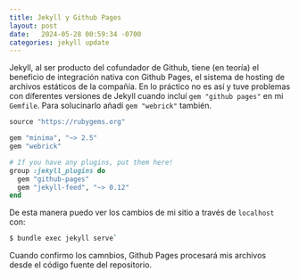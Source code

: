 ```yaml
---
title: Jekyll y Github Pages
layout: post
date:   2024-05-28 00:59:34 -0700
categories: jekyll update
---
```


Jekyll, al ser producto del cofundador de Github, tiene (en teoría) el 
beneficio de integración nativa con Github Pages, el sistema 
de hosting de archivos estáticos de la compañía. En lo práctico no es así y tuve
problemas con diferentes versiones de Jekyll cuando incluí `gem "github pages"` 
en mi `Gemfile`. Para solucinarlo añadí `gem "webrick"` también.

```ruby
source "https://rubygems.org"

gem "minima", "~> 2.5"
gem "webrick"

# If you have any plugins, put them here!
group :jekyll_plugins do
  gem "github-pages"
  gem "jekyll-feed", "~> 0.12"
end
```

De esta manera puedo ver los cambios de mi sitio a través 
de `localhost`  con:

```sh
$ bundle exec jekyll serve`
```

Cuando confirmo los camnbios, Github Pages procesará mis archivos desde el 
código fuente del repositorio.
